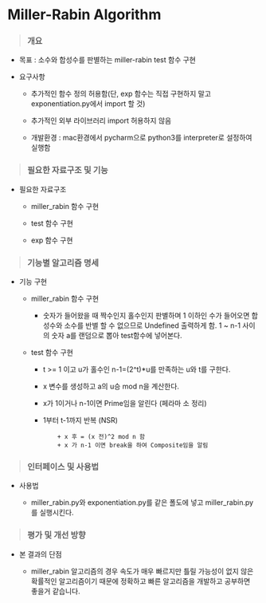 # Miller-Rabin Algorithm

>### 개요

  * 목표 : 소수와 합성수를 판별하는 miller-rabin test 함수 구현
  
  * 요구사항
   
    - 추가적인 함수 정의 허용함(단, exp 함수는 직접 구현하지 말고 exponentiation.py에서 import 할 것)
   
    - 추가적인 외부 라이브러리 import 허용하지 않음
    
    - 개발환경 : mac환경에서 pycharm으로 python3를 interpreter로 설정하여 실행함
 
>### 필요한 자료구조 및 기능

  * 필요한 자료구조
   
    - miller_rabin 함수 구현
   
    - test 함수 구현
   
    - exp 함수 구현
 
>### 기능별 알고리즘 명세

  * 기능 구현
   
    - miller_rabin 함수 구현
   
      + 숫자가 들어왔을 때 짝수인지 홀수인지 판별하며 1 이하인 수가 들어오면 합성수와 소수를 반별 할 수 없으므로 Undefined 출력하게 함. 1 ~ n-1 사이의 숫자 a를 랜덤으로 뽑아 test함수에 넣어본다.
      
    - test 함수 구현
    
      + t >= 1 이고 u가 홀수인 n-1=(2^t)*u를 만족하는 u와 t를 구한다.
      
      + x 변수를 생성하고 a의 u승 mod n을 계산한다.
     
      + x가 1이거나 n-1이면 Prime임을 알린다 (페라마 소 정리)
      
      + 1부터 t-1까지 반복       (NSR)
                
                + x 후 = (x 전)^2 mod n 함
                + x 가 n-1 이면 break을 하여 Composite임을 알림
      
>### 인터페이스 및 사용법

  * 사용법
  
    - miller_rabin.py와 exponentiation.py를 같은 폴도에 넣고 miller_rabin.py를 실행시킨다.

>### 평가 및 개선 방향
  
  * 본 결과의 단점
  
    - miller_rabin 알고리즘의 경우 속도가 매우 빠르지만 틀릴 가능성이 없지 않은 확률적인 알고리즘이기 때문에 정확하고 빠른 알고리즘을 개발하고 공부하면 좋을거 같습니다.
          

 
